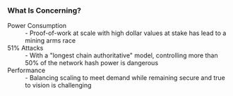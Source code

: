 ### What Is Concerning?

<dl>
	<dt class="fragment">Power Consumption</dt>
	<dd class="fragment">- Proof-of-work at scale with high dollar values at stake has lead to a mining arms race</dd>
	<dt class="fragment">51% Attacks</dt>
	<dd class="fragment">- With a "longest chain authoritative" model, controlling more than 50% of the network hash power is dangerous</dd>
	<dt class="fragment">Performance</dt>
	<dd class="fragment">- Balancing scaling to meet demand while remaining secure and true to vision is challenging</dd>
</dl>